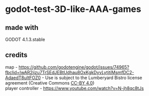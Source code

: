 # godot-test-3D-like-AAA-games
## made with
GODOT 4.1.3.stable
## credits
map - https://github.com/godotengine/godot/issues/74965?fbclid=IwAR2ijzu7TrSEdJEBtUdhau8OxKgkDyvLytjtiMsmfDC2-AdaedT8uItFOZ0 - Use is subject to the Lumberyard Bistro license agreement (Creative Commons [CC-BY 4.0](https://creativecommons.org/licenses/by/4.0/)) <br/>
player controller - https://www.youtube.com/watch?v=N-jh8qc8tJs
